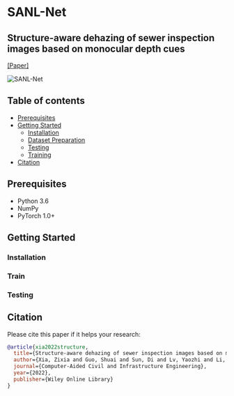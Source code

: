 # SANL-Net

## Structure-aware dehazing of sewer inspection images based on monocular depth cues 
[[Paper]](https://onlinelibrary.wiley.com/doi/abs/10.1111/mice.12900)

![SANL-Net](https://user-images.githubusercontent.com/44375942/197808050-5b3aac17-b6df-453b-97b8-5c6019f64d6a.png)

## Table of contents
* [Prerequisites](#prerequisites)
* [Getting Started](#getting-started)
    * [Installation](#installation)
    * [Dataset Preparation](#dataset-preparation)
    * [Testing](#testing)
    * [Training](#training)
* [Citation](#citation)

## Prerequisites

- Python 3.6
- NumPy
- PyTorch 1.0+

## Getting Started
### Installation
### Train
### Testing

## Citation
Please cite this paper if it helps your research:
```bibtex
@article{xia2022structure,
  title={Structure-aware dehazing of sewer inspection images based on monocular depth cues},
  author={Xia, Zixia and Guo, Shuai and Sun, Di and Lv, Yaozhi and Li, Honglie and Pan, Gang},
  journal={Computer-Aided Civil and Infrastructure Engineering},
  year={2022},
  publisher={Wiley Online Library}
}
```

